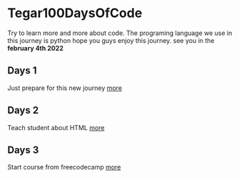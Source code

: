 # Tegar100DaysOfCode
Try to learn more and more about code. The programing language we use in this journey is python
hope you guys enjoy this journey. see you in the  **february 4th 2022**

## Days 1
Just prepare for this new journey [more](Days1/Days1.md)

## Days 2
Teach student about HTML [more](Days2/Days2.md)

## Days 3
Start course from freecodecamp [more](Days3/Days3.md)
